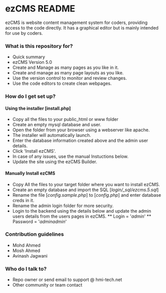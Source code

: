 # ezCMS README #

ezCMS is website content management system for coders, providing access to the code directly. 
It has a graphical editor but is mainly intended for use by coders.

### What is this repository for? ###

* Quick summary
* ezCMS Version 5.0
* Create and Manage as many pages as you like in it.
* Create and manage as many page layouts as you like.
* Use the version control to monitor and review changes.
* Use the code editors to create clean webpages.

### How do I get set up? ###

#### Using the installer [install.php] ####

* Copy all the files to your public_html or www folder
* Create an empty mysql database and user.
* Open the folder from your browser using a webserver like apache.
* The installer will automatically launch.
* Enter the database information created above and the admin user details.
* Click 'Install ezCMS'.
* In case of any issues, use the manual Instuctions below.
* Update the site using the ezCMS Builder.

#### Manually Install ezCMS ####

* Copy All the files to your target folder where you want to install ezCMS.
* Create an empty database and import the SQL [*login/_sql/ezcms.5.sql*]
* Rename the file [*config.sample.php*] to [*config.php*] and enter database creds in it.
* Rename the admin login folder for more security.
* Login to the backend using the details below and update the admin users details from the users pages in ezCMS.
	** Login = '*admin*'
	** Password = '*adminadmin*'


### Contribution guidelines ###

* Mohd Ahmed
* Mosh Ahmed
* Avinash Jagwani

### Who do I talk to? ###

* Repo owner or send email to support @ hmi-tech.net
* Other community or team contact
